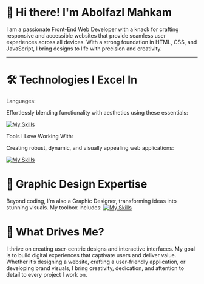 # 🌟 Hi there! I'm Abolfazl Mahkam

I am a passionate Front-End Web Developer with a knack for crafting responsive and accessible websites that provide seamless user experiences across all devices. With a strong foundation in HTML, CSS, and JavaScript, I bring designs to life with precision and creativity.

___

# 🛠️ Technologies I Excel In

Languages:

Effortlessly blending functionality with aesthetics using these essentials:

[![My Skills](https://skillicons.dev/icons?i=js,html,css)](https://skillicons.dev)

Tools I Love Working With:

Creating robust, dynamic, and visually appealing web applications:

[![My Skills](https://skillicons.dev/icons?i=react,next,nodejs,express,mongodb,tailwind,bootstrap,figma,xd,wordpress)](https://skillicons.dev)

# 🎨 Graphic Design Expertise

Beyond coding, I'm also a Graphic Designer, transforming ideas into stunning visuals. My toolbox includes:
[![My Skills](https://skillicons.dev/icons?i=ps,pr,ae,au,ai,dw)](https://skillicons.dev)

# 🚀 What Drives Me?

I thrive on creating user-centric designs and interactive interfaces. My goal is to build digital experiences that captivate users and deliver value. Whether it’s designing a website, crafting a user-friendly application, or developing brand visuals, I bring creativity, dedication, and attention to detail to every project I work on.
